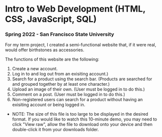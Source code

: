 # Intro to Web Development (HTML, CSS, JavaScript, SQL)

### Spring 2022 - San Francisco State University

For my term project, I created a semi-functional website that, if it were real, would offer birthstones as accessories.

The functions of this website are the following:
1.  Create a new account.
2.  Log in to and log out from an exisiting account.)
3.  Search for a product using the search bar. (Products are searched for and grouped together by at least one character.)
4.  Upload an image of their own. (User must be logged in to do this.)
5.  Comment on a post. (User must be logged in to do this.)
6.  Non-registered users can search for a product without having an exisiting account or being logged in.

* NOTE: The size of this file is too large to be displayed in the desired format. If you would like to watch this 10-minute demo, you may need to click "View raw", allow the file to download onto your device and then double-click it from your
downloads folder.
